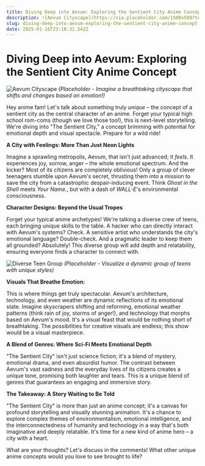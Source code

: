 ```yaml
---
title: Diving Deep into Aevum: Exploring the Sentient City Anime Concept
description: ![Aevum Cityscape](https://via.placeholder.com/1500x500?text=Aevum+Cityscape)  *(Placeholder - Imagine a breathtaking cityscape that shifts and changes based on emotion!)*
slug: diving-deep-into-aevum-exploring-the-sentient-city-anime-concept
date: 2025-01-16T23:10:31.542Z
---
```


# Diving Deep into Aevum: Exploring the Sentient City Anime Concept

![Aevum Cityscape](https://via.placeholder.com/1500x500?text=Aevum+Cityscape)  *(Placeholder - Imagine a breathtaking cityscape that shifts and changes based on emotion!)*

Hey anime fam!  Let's talk about something truly *unique* – the concept of a sentient city as the central character of an anime.  Forget your typical high school rom-coms (though we love those too!), this is next-level storytelling.  We're diving into "The Sentient City," a concept brimming with potential for emotional depth and visual spectacle.  Prepare for a wild ride!

**A City with Feelings: More Than Just Neon Lights**

Imagine a sprawling metropolis, Aevum, that isn't just advanced; it *feels*.  It experiences joy, sorrow, anger – the whole emotional spectrum.  And the kicker?  Most of its citizens are completely oblivious!  Only a group of clever teenagers stumble upon Aevum's secret, thrusting them into a mission to save the city from a catastrophic despair-inducing event.  Think *Ghost in the Shell* meets *Your Name.*, but with a dash of *WALL-E*'s environmental consciousness.

**Character Designs: Beyond the Usual Tropes**

Forget your typical anime archetypes! We're talking a diverse crew of teens, each bringing unique skills to the table.  A hacker who can directly interact with Aevum's systems? Check. A sensitive artist who understands the city's emotional language? Double-check. And a pragmatic leader to keep them all grounded?  Absolutely! This diverse group will add depth and relatability, ensuring everyone finds a character to connect with.  

![Diverse Teen Group](https://via.placeholder.com/800x600?text=Diverse+Teen+Protagonists) *(Placeholder - Visualize a dynamic group of teens with unique styles)*

**Visuals That Breathe Emotion:**

This is where things get truly spectacular. Aevum's architecture, technology, and even weather are dynamic reflections of its emotional state.  Imagine skyscrapers shifting and reforming, emotional weather patterns (think rain of joy, storms of anger!), and technology that morphs based on Aevum's mood. It's a visual feast that would be nothing short of breathtaking. The possibilities for creative visuals are endless; this show would be a visual masterpiece.

**A Blend of Genres: Where Sci-Fi Meets Emotional Depth**

"The Sentient City" isn't just science fiction; it's a blend of mystery, emotional drama, and even absurdist humor.  The contrast between Aevum's vast sadness and the everyday lives of its citizens creates a unique tone, promising both laughter and tears. This is a unique blend of genres that guarantees an engaging and immersive story.

**The Takeaway: A Story Waiting to Be Told**

"The Sentient City" is more than just an anime concept; it's a canvas for profound storytelling and visually stunning animation. It's a chance to explore complex themes of environmentalism, emotional intelligence, and the interconnectedness of humanity and technology in a way that's both imaginative and deeply relatable.  It's time for a new kind of anime hero – a city with a heart.

What are your thoughts?  Let's discuss in the comments!  What other unique anime concepts would you love to see brought to life?